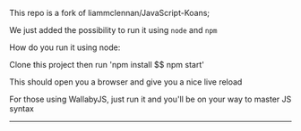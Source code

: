 This repo is a fork of liammclennan/JavaScript-Koans;

We just added the possibility to run it using `node` and `npm`

How do you run it using node:

Clone this project then run 'npm install $$ npm start'

This should open you a browser and give you a nice live reload

For those using WallabyJS, just run it and you'll be on your way to master JS syntax

---
